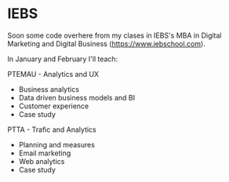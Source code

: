 # IEBS
Soon some code overhere from my clases in IEBS's MBA in Digital Marketing and Digital Business (https://www.iebschool.com).

In January and February I'll teach:

PTEMAU - Analytics and UX
  - Business analytics
  - Data driven business models and BI
  - Customer experience
  - Case study
  
PTTA - Trafic and Analytics
  - Planning and measures
  - Email marketing
  - Web analytics 
  - Case study

